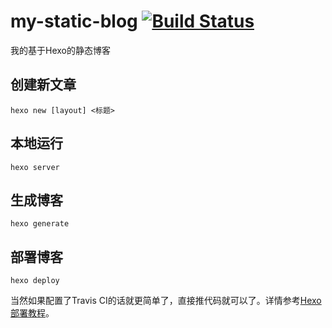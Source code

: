 # my-static-blog [![Build Status](https://travis-ci.com/techstay/my-static-blog.svg?branch=master)](https://travis-ci.com/techstay/my-static-blog)

我的基于Hexo的静态博客

## 创建新文章

```
hexo new [layout] <标题>
```

## 本地运行

```
hexo server
```

## 生成博客

```
hexo generate
```

## 部署博客

```
hexo deploy
```

当然如果配置了Travis CI的话就更简单了，直接推代码就可以了。详情参考[Hexo部署教程](https://hexo.io/zh-cn/docs/github-pages)。
